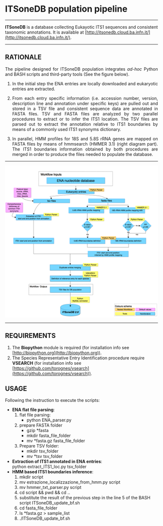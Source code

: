 # ITSoneDB population pipeline

___
**ITSoneDB** is a database collecting Eukayotic ITS1 sequences and consistent taxonomic annotations. It is available at [http://itsonedb.cloud.ba.infn.it/](http://itsonedb.cloud.ba.infn.it/). 
___
## RATIONALE  
<div align=justify>The pipeline designed for ITSoneDB population integrates <em>ad-hoc</em> Python and BASH scripts and third-party tools (See the figure below).

1. In the initial step the ENA entries are locally downloaded and eukaryotic entries are extracted.  

2. From each entry specific information (i.e. accession number, version, description line and annotation under specific keys) are pulled out and stored in a TSV file and consistent sequence data are annotated in FASTA files. TSV and FASTA files are analyzed by two parallel procedures to extract or to infer the ITS1 location. The TSV files are parsed out to extract the annotation relative to ITS1 boundaries by means of a commonly used ITS1 synonyms dictionary.
   
3. In parallel, HMM profiles for 18S and 5.8S rRNA genes are mapped on FASTA files by means of hmmsearch (HMMER 3.1) (right diagram part).  The ITS1 boundaries information obtained by both procedures are merged in order to produce the files needed to populate the database.</div>

___
![Alt text](ITSoneDB_Eukaryotes.tif "Pipeline steps developed to generate ITSoneDB")
___

## REQUIREMENTS
1. The **Biopython** module is required (for installation info see [http://biopython.org](http://biopython.org)).
2. The Species Representative Entry Identification procedure require **VSEARCH** (for installation info see [https://github.com/torognes/vsearch](https://github.com/torognes/vsearch)).

## USAGE
Following the instruction to execute the scripts:
+ **ENA flat file parsing**:
    1. flat file parsing:
        - python ENA_parser.py
    2. prepare FASTA folder
        - gzip *fasta
        - mkdir fasta_file_folder
        - mv *fasta.gz fasta_file_folder
    3. Prepare TSV folder:
        - mkdir tsv_folder
        - mv *tsv tsv_folder
+ **Extraction of ITS1 annotated in ENA entries**:  
        python extract_ITS1_loc.py tsv_folder
+ **HMM based ITS1 boundaries inference**:  
    1. mkdir script
    2. mv estrazione_localizzazione_from_hmm.py script 
    3. mv hmmer_txt_parser.py script
    4. cd script && pwd && cd ..
    5. substitute the result of the previous step in the line 5 of the BASH script ITSoneDB_update_bf.sh
    6. cd fasta_file_folder 
    7. ls *fasta.gz > sample_list
    8. ./ITSoneDB_update_bf.sh  
 
